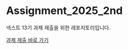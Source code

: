 # Assignment_2025_2nd
넥스트 13기 과제 제출을 위한 레포지토리입니다.

[과제 제출 바로 가기](https://github.com/NEXT-LIKELION/Assignment_2025_2nd/edit/issues)
